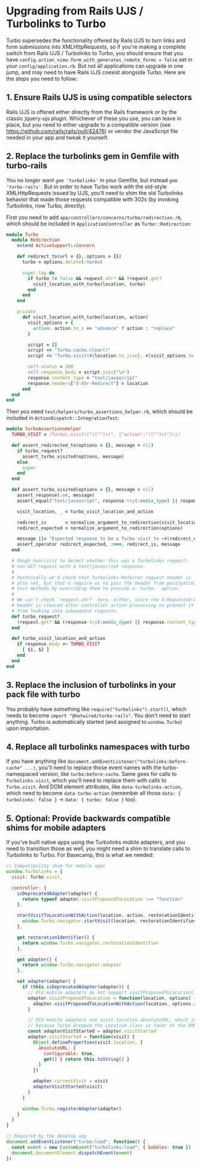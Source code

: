 # Upgrading from Rails UJS / Turbolinks to Turbo

Turbo supersedes the functionality offered by Rails UJS to turn links and form submissions into XMLHttpRequests, so if you're making a complete switch from Rails UJS / Turbolinks to Turbo, you should ensure that you have `config.action_view.form_with_generates_remote_forms = false` set in your `config/application.rb`. But not all applications can upgrade in one jump, and may need to have Rails UJS coexist alongside Turbo. Here are the steps you need to follow:

## 1. Ensure Rails UJS is using compatible selectors
Rails UJS is offered either directly from the Rails framework or by the classic jquery-ujs plugin. Whichever of these you use, you can leave in place, but you need to either upgrade to a compatible version (see https://github.com/rails/rails/pull/42476) or vendor the JavaScript file needed in your app and tweak it yourself.

## 2. Replace the turbolinks gem in Gemfile with turbo-rails
You no longer want `gem 'turbolinks'` in your Gemfile, but instead `gem 'turbo-rails'`. But in order to have Turbo work with the old-style XMLHttpRequests issued by UJS, you'll need to shim the old Turbolinks behavior that made those requests compatible with 302s (by invoking Turbolinks, now Turbo, directly).

First you need to add `app/controllers/concerns/turbo/redirection.rb`, which should be included in `ApplicationController` as `Turbo::Redirection`:

```ruby
module Turbo
  module Redirection
    extend ActiveSupport::Concern

    def redirect_to(url = {}, options = {})
      turbo = options.delete(:turbo)

      super.tap do
        if turbo != false && request.xhr? && !request.get?
          visit_location_with_turbo(location, turbo)
        end
      end
    end

    private
      def visit_location_with_turbo(location, action)
        visit_options = {
          action: action.to_s == "advance" ? action : "replace"
        }

        script = []
        script << "Turbo.cache.clear()"
        script << "Turbo.visit(#{location.to_json}, #{visit_options.to_json})"

        self.status = 200
        self.response_body = script.join("\n")
        response.content_type = "text/javascript"
        response.headers["X-Xhr-Redirect"] = location
      end
  end
end
```

Then you need `test/helpers/turbo_assertions_helper.rb`, which should be included in `ActionDispatch::IntegrationTest`:

```ruby
module TurboAssertionsHelper
  TURBO_VISIT = /Turbo\.visit\("([^"]+)", {"action":"([^"]+)"}\)/

  def assert_redirected_to(options = {}, message = nil)
    if turbo_request?
      assert_turbo_visited(options, message)
    else
      super
    end
  end

  def assert_turbo_visited(options = {}, message = nil)
    assert_response(:ok, message)
    assert_equal("text/javascript", response.try(:media_type) || response.content_type)

    visit_location, _ = turbo_visit_location_and_action

    redirect_is       = normalize_argument_to_redirection(visit_location)
    redirect_expected = normalize_argument_to_redirection(options)

    message ||= "Expected response to be a Turbo visit to <#{redirect_expected}> but was a visit to <#{redirect_is}>"
    assert_operator redirect_expected, :===, redirect_is, message
  end

  # Rough heuristic to detect whether this was a Turbolinks request:
  # non-GET request with a text/javascript response.
  #
  # Technically we'd check that Turbolinks-Referrer request header is
  # also set, but that'd require us to pass the header from post/patch/etc
  # test methods by overriding them to provide a `turbo:` option.
  #
  # We can't check `request.xhr?` here, either, since the X-Requested-With
  # header is cleared after controller action processing to prevent it
  # from leaking into subsequent requests.
  def turbo_request?
    !request.get? && (response.try(:media_type) || response.content_type) == "text/javascript"
  end

  def turbo_visit_location_and_action
    if response.body =~ TURBO_VISIT
      [ $1, $2 ]
    end
  end
end
```

## 3. Replace the inclusion of turbolinks in your pack file with turbo
You probably have something like `require("turbolinks").start()`, which needs to become `import "@hotwired/turbo-rails"`. You don't need to start anything. Turbo is automatically started (and assigned to `window.Turbo`) upon importation.


## 4. Replace all turbolinks namespaces with turbo
If you have anything like `document.addEventListener("turbolinks:before-cache" ...)`, you'll need to replace those event names with the turbo-namespaced version, like `turbo:before-cache`. Same goes for calls to `Turbolinks.visit`, which you'll need to replace them with calls to `Turbo.visit`. And DOM element attributes, like `data-turbolinks-action`, which need to become `data-turbo-action` (remember all those `data: { turbolinks: false }` -> `data: { turbo: false }` too).


## 5. Optional: Provide backwards compatible shims for mobile adapters
If you've built native apps using the Turbolinks mobile adapters, and you need to transition those as well, you might need a shim to translate calls to Turbolinks to Turbo. For Basecamp, this is what we needed:

```js
// Compatibility shim for mobile apps
window.Turbolinks = {
  visit: Turbo.visit,

  controller: {
    isDeprecatedAdapter(adapter) {
      return typeof adapter.visitProposedToLocation !== "function"
    },

    startVisitToLocationWithAction(location, action, restorationIdentifier) {
      window.Turbo.navigator.startVisit(location, restorationIdentifier, { action })
    },

    get restorationIdentifier() {
      return window.Turbo.navigator.restorationIdentifier
    },

    get adapter() {
      return window.Turbo.navigator.adapter
    },

    set adapter(adapter) {
      if (this.isDeprecatedAdapter(adapter)) {
        // Old mobile adapters do not support visitProposedToLocation()
        adapter.visitProposedToLocation = function(location, options) {
          adapter.visitProposedToLocationWithAction(location, options.action)
        }

        // Old mobile adapters use visit.location.absoluteURL, which is not available
        // because Turbo dropped the Location class in favor of the DOM URL API
        const adapterVisitStarted = adapter.visitStarted
        adapter.visitStarted = function(visit) {
          Object.defineProperties(visit.location, {
            absoluteURL: {
              configurable: true,
              get() { return this.toString() }
            }
          })

          adapter.currentVisit = visit
          adapterVisitStarted(visit)
        }
      }

      window.Turbo.registerAdapter(adapter)
    }
  }
}

// Required by the desktop app
document.addEventListener("turbo:load", function() {
  const event = new CustomEvent("turbolinks:load", { bubbles: true })
  document.documentElement.dispatchEvent(event)
})
```
